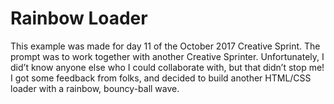 # Rainbow Loader

This example was made for day 11 of the October 2017 Creative Sprint. The prompt was to work together with another Creative Sprinter. Unfortunately, I did’t know anyone else who I could collaborate with, but that didn’t stop me! I got some feedback from folks, and decided to build another HTML/CSS loader with a rainbow, bouncy-ball wave.